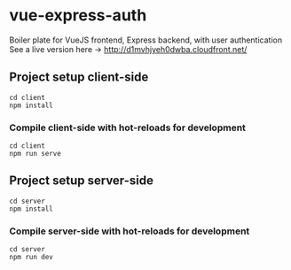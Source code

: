 # vue-express-auth
Boiler plate for VueJS frontend, Express backend, with user authentication
See a live version here -> http://d1mvhjyeh0dwba.cloudfront.net/

## Project setup client-side
```
cd client
npm install
```
### Compile client-side with hot-reloads for development
```
cd client
npm run serve
```

## Project setup server-side
```
cd server
npm install
```

### Compile server-side with hot-reloads for development
```
cd server
npm run dev
```